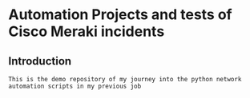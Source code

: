 # Automation Projects and tests of Cisco Meraki incidents

## Introduction

    This is the demo repository of my journey into the python network automation scripts in my previous job